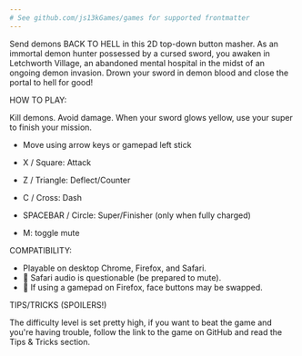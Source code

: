 ```yaml
---
# See github.com/js13kGames/games for supported frontmatter
---
```

Send demons BACK TO HELL in this 2D top-down button masher. As an immortal demon hunter possessed by a cursed sword, you awaken in Letchworth Village, an abandoned mental hospital in the midst of an ongoing demon invasion. Drown your sword in demon blood and close the portal to hell for good!

HOW TO PLAY:

Kill demons. Avoid damage. When your sword glows yellow, use your super to finish your mission.

- Move using arrow keys or gamepad left stick
- X / Square: Attack
- Z / Triangle: Deflect/Counter
- C / Cross: Dash
- SPACEBAR / Circle: Super/Finisher (only when fully charged)

- M: toggle mute

COMPATIBILITY:
- Playable on desktop Chrome, Firefox, and Safari.
- :bug: Safari audio is questionable (be prepared to mute).
- :bug: If using a gamepad on Firefox, face buttons may be swapped.

TIPS/TRICKS (SPOILERS!)

The difficulty level is set pretty high, if you want to beat the game and you're having trouble, follow the link to the game on GitHub and read the Tips & Tricks section.